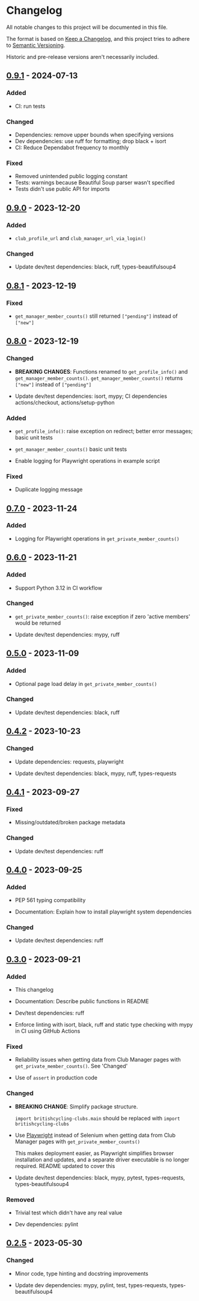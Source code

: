 # Changelog

All notable changes to this project will be documented in this file.

The format is based on [Keep a Changelog](https://keepachangelog.com/en/1.1.0/),
and this project tries to adhere to [Semantic Versioning](https://semver.org/spec/v2.0.0.html).

Historic and pre-release versions aren't necessarily included.


## [0.9.1] - 2024-07-13

### Added

- CI: run tests

### Changed

- Dependencies: remove upper bounds when specifying versions 
- Dev dependencies: use ruff for formatting; drop black + isort
- CI: Reduce Dependabot frequency to monthly

### Fixed

- Removed unintended public logging constant
- Tests: warnings because Beautiful Soup parser wasn't specified
- Tests didn't use public API for imports


## [0.9.0] - 2023-12-20

### Added

- `club_profile_url` and `club_manager_url_via_login()` 

### Changed

- Update dev/test dependencies: black, ruff, types-beautifulsoup4


## [0.8.1] - 2023-12-19

### Fixed

- `get_manager_member_counts()` still returned `["pending"]` instead of
  `["new"]`


## [0.8.0] - 2023-12-19

### Changed

- **BREAKING CHANGES**: Functions renamed to `get_profile_info()` and 
  `get_manager_member_counts()`. `get_manager_member_counts()` returns `["new"]`
  instead of `["pending"]`

- Update dev/test dependencies: isort, mypy; CI dependencies actions/checkout, 
  actions/setup-python

### Added

- `get_profile_info()`: raise exception on redirect; better error messages; basic 
  unit tests
 
- `get_manager_member_counts()` basic unit tests
 
- Enable logging for Playwright operations in example script

### Fixed

- Duplicate logging message


## [0.7.0] - 2023-11-24

### Added

- Logging for Playwright operations in `get_private_member_counts()` 


## [0.6.0] - 2023-11-21

### Added

- Support Python 3.12 in CI workflow

### Changed

- `get_private_member_counts()`: raise exception if zero 'active members' would be 
  returned

- Update dev/test dependencies: mypy, ruff


## [0.5.0] - 2023-11-09

### Added

- Optional page load delay in `get_private_member_counts()` 

### Changed

- Update dev/test dependencies: black, ruff


## [0.4.2] - 2023-10-23

### Changed

- Update dependencies: requests, playwright

- Update dev/test dependencies: black, mypy, ruff, types-requests


## [0.4.1] - 2023-09-27

### Fixed

- Missing/outdated/broken package metadata

### Changed

- Update dev/test dependencies: ruff


## [0.4.0] - 2023-09-25

### Added

- PEP 561 typing compatibility

- Documentation: Explain how to install playwright system dependencies

### Changed

- Update dev/test dependencies: ruff


## [0.3.0] - 2023-09-21

### Added

- This changelog

- Documentation: Describe public functions in README 

- Dev/test dependencies: ruff

- Enforce linting with isort, black, ruff and static type checking with mypy in CI 
  using GitHub Actions

### Fixed

- Reliability issues when getting data from Club Manager pages with
 `get_private_member_counts()`. See 'Changed'

- Use of `assert` in production code

### Changed

- **BREAKING CHANGE**: Simplify package structure.
 
  `import britishcycling-clubs.main` should be replaced with `import 
  britishcycling-clubs`

- Use [Playwright](https://playwright.dev/python/) instead of Selenium when getting 
  data from Club Manager pages with `get_private_member_counts()`

  This makes deployment easier, as Playwright simplifies browser installation and
  updates, and a separate driver executable is no longer required. README updated to 
  cover this

- Update dev/test dependencies: black, mypy, pytest, types-requests, 
  types-beautifulsoup4

### Removed

- Trivial test which didn't have any real value

- Dev dependencies: pylint


## [0.2.5] - 2023-05-30

### Changed

- Minor code, type hinting and docstring improvements

- Update dev dependencies: mypy, pylint, test, types-requests, types-beautifulsoup4


[0.9.1]: https://github.com/elliot-100/britishcycling-clubs/compare/v0.9.0...v0.9.1
[0.9.0]: https://github.com/elliot-100/britishcycling-clubs/compare/v0.8.1...v0.9.0
[0.8.1]: https://github.com/elliot-100/britishcycling-clubs/compare/v0.8.0...v0.8.1
[0.8.0]: https://github.com/elliot-100/britishcycling-clubs/compare/v0.7.0...v0.8.0
[0.7.0]: https://github.com/elliot-100/britishcycling-clubs/compare/v0.6.0...v0.7.0
[0.6.0]: https://github.com/elliot-100/britishcycling-clubs/compare/v0.5.0...v0.6.0
[0.5.0]: https://github.com/elliot-100/britishcycling-clubs/compare/v0.4.2...v0.5.0
[0.4.2]: https://github.com/elliot-100/britishcycling-clubs/compare/v0.4.1...v0.4.2
[0.4.1]: https://github.com/elliot-100/britishcycling-clubs/compare/v0.4.0...v0.4.1
[0.4.0]: https://github.com/elliot-100/britishcycling-clubs/compare/v0.3.0...v0.4.0
[0.3.0]: https://github.com/elliot-100/britishcycling-clubs/compare/v0.2.5...v0.3.0
[0.2.5]: https://github.com/elliot-100/britishcycling-clubs/compare/v0.2.3...v0.2.5

